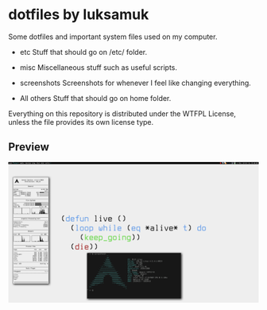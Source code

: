 dotfiles by luksamuk
====================

Some dotfiles and important system files used on my computer.

- etc
Stuff that should go on /etc/ folder.

- misc
Miscellaneous stuff such as useful scripts.

- screenshots
Screenshots for whenever I feel like changing everything.

- All others
Stuff that should go on home folder.

Everything on this repository is distributed under the WTFPL License, unless the file provides its own license type.


Preview
-------
![Screenshot](screenshots/current.png)
